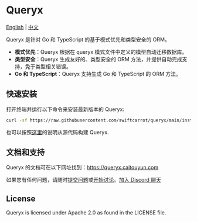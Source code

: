 # Queryx

[English](README.md) | [中文](README_zh.md)

Queryx 是针对 Go 和 TypeScript 的基于模式优先和类型安全的 ORM。

- **模式优先**：Queryx 根据在 queryx 模式文件中定义的模型自动迁移数据库。
- **类型安全**：Queryx 生成友好的、类型安全的 ORM 方法，并提供自动完成支持，免于类型相关错误。
- **Go 和 TypeScript**：Queryx 支持生成 Go 和 TypeScript 的 ORM 方法。

## 快速安装

打开终端并运行以下命令来安装最新版本的 Queryx:

```sh
curl -sf https://raw.githubusercontent.com/swiftcarrot/queryx/main/install.sh | sh
```

也可以按照[这里](https://queryx.caitouyun.com/docs/build-from-source)的说明从源代码构建 Queryx.

## 文档和支持

Queryx 的文档可在以下网址找到：https://queryx.caitouyun.com

如果您有任何问题，请随时[提交问题](https://github.com/swiftcarrot/queryx/issues)或[开始讨论](https://github.com/swiftcarrot/queryx/discussions)。[加入 Discord 聊天](https://discord.gg/QUTxjJBRfA)

## License

Queryx is licensed under Apache 2.0 as found in the LICENSE file.
